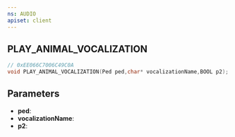 ```yaml
---
ns: AUDIO
apiset: client
---
```

## PLAY_ANIMAL_VOCALIZATION

```c
// 0xEE066C7006C49C0A
void PLAY_ANIMAL_VOCALIZATION(Ped ped,char* vocalizationName,BOOL p2);
```


## Parameters
* **ped**:
* **vocalizationName**:
* **p2**: